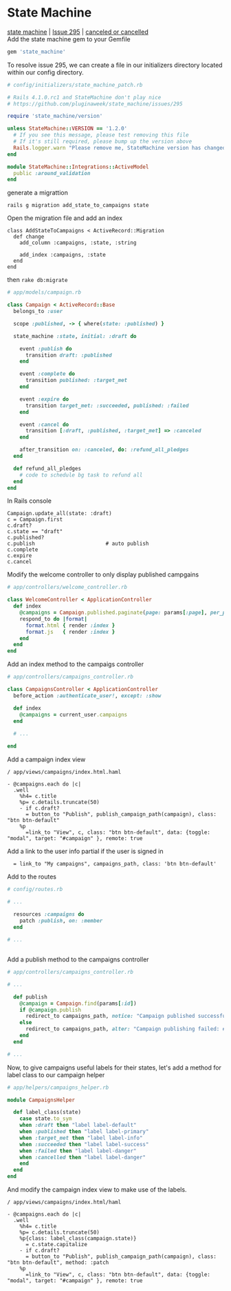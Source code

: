 # State Machine
[state machine](https://github.com/pluginaweek/state_machine) | [Issue 295](https://github.com/pluginaweek/state_machine/issues/295) | [canceled or cancelled](http://www.quickanddirtytips.com/education/grammar/canceled-or-cancelled)    
Add the state machine gem to your Gemfile
```ruby
gem 'state_machine'
```  
To resolve issue 295, we can create a file in our initializers directory located within our config directory.  
```ruby
# config/initializers/state_machine_patch.rb

# Rails 4.1.0.rc1 and StateMachine don't play nice
# https://github.com/pluginaweek/state_machine/issues/295

require 'state_machine/version'

unless StateMachine::VERSION == '1.2.0'
  # If you see this message, please test removing this file
  # If it's still required, please bump up the version above
  Rails.logger.warn "Please remove me, StateMachine version has changed"
end

module StateMachine::Integrations::ActiveModel
  public :around_validation
end
```
generate a migrattion
```
rails g migration add_state_to_campaigns state
```
Open the migration file and add an index
```
class AddStateToCampaigns < ActiveRecord::Migration
  def change
    add_column :campaigns, :state, :string

    add_index :campaigns, :state
  end
end
```
then `rake db:migrate`  
```ruby
# app/models/campaign.rb

class Campaign < ActiveRecord::Base
  belongs_to :user

  scope :published, -> { where(state: :published) }

  state_machine :state, initial: :draft do

    event :publish do
      transition draft: :published
    end

    event :complete do
      transition published: :target_met
    end

    event :expire do
      transition target_met: :succeeded, published: :failed
    end

    event :cancel do
      transition [:draft, :published, :target_met] => :canceled
    end

    after_transition on: :canceled, do: :refund_all_pledges
  end

  def refund_all_pledges
    # code to schedule bg task to refund all
  end
end
```
In Rails console
```
Campaign.update_all(state: :draft)
c = Campaign.first
c.draft?
c.state == "draft"
c.published?
c.publish                       # auto publish
c.complete
c.expire
c.cancel
```
Modify the welcome controller to only display published campgains
```ruby
# app/controllers/welcome_controller.rb

class WelcomeController < ApplicationController
  def index
    @campaigns = Campaign.published.paginate(page: params[:page], per_page: 20).order("created_at DESC")
    respond_to do |format|
      format.html { render :index }
      format.js   { render :index }
    end
  end
end
```
Add an index method to the campaigs controller
```ruby
# app/controllers/campaigns_controller.rb

class CampaignsController < ApplicationController
  before_action :authenticate_user!, except: :show

  def index
    @campaigns = current_user.campaigns
  end
  
  # ...

end
```
Add a campaign index view
```haml
/ app/views/campaigns/index.html.haml

- @campaigns.each do |c|
  .well
    %h4= c.title
    %p= c.details.truncate(50)
    - if c.draft?
      = button_to "Publish", publish_campaign_path(campaign), class: "btn btn-default"
    %p
      =link_to "View", c, class: "btn btn-default", data: {toggle: "modal", target: "#campaign" }, remote: true
```
Add a link to the user info partial if the user is signed in
```haml
  = link_to "My campaigns", campaigns_path, class: 'btn btn-default'
```
Add to the routes
```ruby
# config/routes.rb

# ...

  resources :campaigns do
    patch :publish, on: :member
  end
  
# ...
  
```

Add a publish method to the campaigns controller
```ruby
# app/controllers/campaigns_controller.rb

# ...

  def publish
    @campaign = Campaign.find(params[:id])
    if @campaign.publish
      redirect_to campaigns_path, notice: "Campaign published successfully."
    else
      redirect_to campaigns_path, alter: "Campaign publishing failed: #{@campaign.errors.full_messages}"
    end
  end

# ...

```
Now, to give campaigns useful labels for their states, let's add a method for label class to our campaign helper
```ruby
# app/helpers/campaigns_helper.rb

module CampaignsHelper

  def label_class(state)
    case state.to_sym
    when :draft then "label label-default"
    when :published then "label label-primary"
    when :target_met then "label label-info"
    when :succeeded then "label label-success"
    when :failed then "label label-danger"
    when :cancelled then "label label-danger"
    end
  end
end
```
And modify the campaign index view to make use of the labels.
```haml
/ app/views/campaigns/index.html/haml

- @campaigns.each do |c|
  .well
    %h4= c.title
    %p= c.details.truncate(50)
    %p{class: label_class(campaign.state)}
      = c.state.capitalize
    - if c.draft?
      = button_to "Publish", publish_campaign_path(campaign), class: "btn btn-default", method: :patch
    %p
      =link_to "View", c, class: "btn btn-default", data: {toggle: "modal", target: "#campaign" }, remote: true

```
